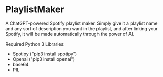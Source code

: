 # PlaylistMaker
A ChatGPT-powered Spotify playlist maker. Simply give it a playlist name and any sort of description you want in the playlist, and after linking your Spotify, it will be made automatically through the power of AI.

Required Python 3 Libraries: 
- Spotipy ("pip3 install spotipy")
- Openai ("pip3 install openai")
- base64
- PIL
